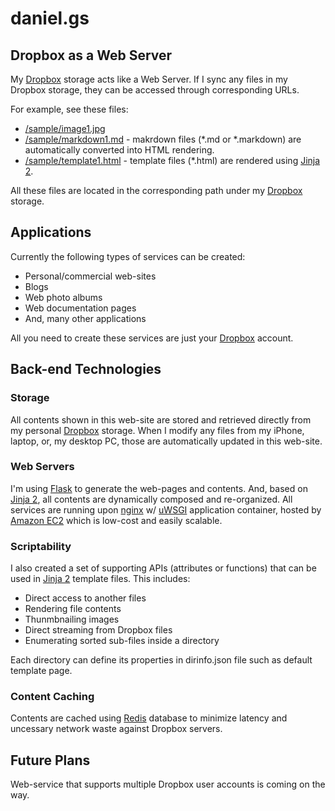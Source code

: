 # daniel.gs

## Dropbox as a Web Server

My [Dropbox][1] storage acts like a Web Server. If I sync any files in my Dropbox storage, they can be accessed through corresponding URLs. 

For example, see these files:

- [/sample/image1.jpg](http://daniel.gs/sample/image1.jpg)
- [/sample/markdown1.md](http://daniel.gs/sample/markdown1.md) - makrdown files (*.md or *.markdown) are automatically converted into HTML rendering.
- [/sample/template1.html](http://daniel.gs/sample/template1.html) - template files (*.html) are rendered using [Jinja 2][3].

All these files are located in the corresponding path under my [Dropbox][1] storage.

## Applications

Currently the following types of services can be created:

- Personal/commercial web-sites
- Blogs
- Web photo albums
- Web documentation pages
- And, many other applications

All you need to create these services are just your [Dropbox][1] account.

## Back-end Technologies

### Storage

All contents shown in this web-site are stored and retrieved directly from my personal [Dropbox][1] storage. When I modify any files from my iPhone, laptop, or, my desktop PC, those are automatically updated in this web-site.

### Web Servers

I'm using [Flask][2] to generate the web-pages and contents. And, based on [Jinja 2][3], all contents are dynamically composed and re-organized. All services are running upon [nginx][5] w/ [uWSGI][6] application container, hosted by [Amazon EC2][4] which is low-cost and easily scalable.

### Scriptability

I also created a set of supporting APIs (attributes or functions) that can be used in [Jinja 2][3] template files. This includes:

- Direct access to another files
- Rendering file contents
- Thunmbnailing images
- Direct streaming from Dropbox files
- Enumerating sorted sub-files inside a directory

Each directory can define its properties in dirinfo.json file such as default template page. 

### Content Caching

Contents are cached using [Redis][7] database to minimize latency and uncessary network waste against Dropbox servers.

## Future Plans

Web-service that supports multiple Dropbox user accounts is coming on the way.

[1]: http://www.dropbox.com/ "Dropbox"
[2]: http://flask.pocoo.org/ "Flask"
[3]: http://jinja.pocoo.org/ "Jinja 2"
[4]: http://aws.amazon.com/ec2/ "Amazon EC2"
[5]: http://nginx.org/ "nginx"
[6]: http://projects.unbit.it/uwsgi/ "uWSGI"
[7]: http://redis.io "Redis"
